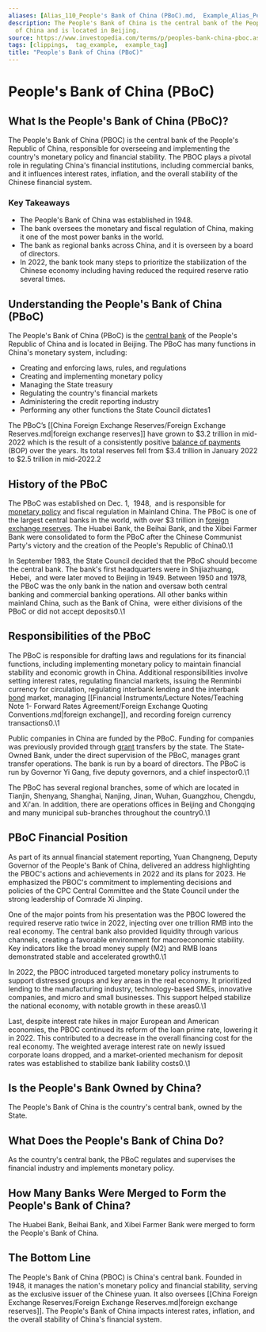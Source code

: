 ```yaml
---
aliases: [Alias_110_People's Bank of China (PBoC).md,  Example_Alias_People's Bank of China (PBoC)]
description: The People's Bank of China is the central bank of the People's Republic
  of China and is located in Beijing.
source: https://www.investopedia.com/terms/p/peoples-bank-china-pboc.asp
tags: [clippings,  tag_example,  example_tag]
title: "People's Bank of China (PBoC)"
---
```


# People's Bank of China (PBoC)
## What Is the People's Bank of China (PBoC)?

The People's Bank of China (PBOC) is the central bank of the People's Republic of China,  responsible for overseeing and implementing the country's monetary policy and financial stability. The PBOC plays a pivotal role in regulating China's financial institutions,  including commercial banks,  and it influences interest rates,  inflation,  and the overall stability of the Chinese financial system.

### Key Takeaways

- The People's Bank of China was established in 1948.
- The bank oversees the monetary and fiscal regulation of China,  making it one of the most power banks in the world.
- The bank as regional banks across China,  and it is overseen by a board of directors.
- In 2022,  the bank took many steps to prioritize the stabilization of the Chinese economy including having reduced the required reserve ratio several times.

## Understanding the People's Bank of China (PBoC)

The People's Bank of China (PBoC) is the [central bank](https://www.investopedia.com/terms/c/centralbank.asp) of the People's Republic of China and is located in Beijing. The PBoC has many functions in China's monetary system,  including:

- Creating and enforcing laws,  rules,  and regulations
- Creating and implementing monetary policy
- Managing the State treasury
- Regulating the country's financial markets
- Administering the credit reporting industry
- Performing any other functions the State Council dictates1

The PBoC’s [[China Foreign Exchange Reserves/Foreign Exchange Reserves.md|foreign exchange reserves]] have grown to $3.2 trillion in mid-2022 which is the result of a consistently positive [balance of payments](https://www.investopedia.com/terms/b/bop.asp) (BOP) over the years. Its total reserves fell from $3.4 trillion in January 2022 to $2.5 trillion in mid-2022.2

## History of the PBoC

The PBoC was established on Dec. 1,    1948,    and is responsible for [monetary policy](https://www.investopedia.com/terms/m/monetarypolicy.asp) and fiscal regulation in Mainland China. The PBoC is one of the largest central banks in the world,  with over $3 trillion in [foreign exchange reserves](https://www.investopedia.com/terms/f/foreign-exchange-reserves.asp). The Huabei Bank,  the Beihai Bank,  and the Xibei Farmer Bank were consolidated to form the PBoC after the Chinese Communist Party's victory and the creation of the People's Republic of China0.\1

In September 1983,  the State Council decided that the PBoC should become the central bank. The bank's first headquarters were in Shijiazhuang,    Hebei,    and were later moved to Beijing in 1949. Between 1950 and 1978,  the PBoC was the only bank in the nation and oversaw both central banking and commercial banking operations. All other banks within mainland China,  such as the Bank of China,    were either divisions of the PBoC or did not accept deposits0.\1

## Responsibilities of the PBoC

The PBoC is responsible for drafting laws and regulations for its financial functions,  including implementing monetary policy to maintain financial stability and economic growth in China. Additional responsibilities involve setting interest rates,  regulating financial markets,  issuing the Renminbi currency for circulation,  regulating interbank lending and the interbank [bond](https://www.investopedia.com/terms/b/bond.asp) market,  managing [[Financial Instruments/Lecture Notes/Teaching Note 1- Forward Rates Agreement/Foreign Exchange Quoting Conventions.md|foreign exchange]],  and recording foreign currency transactions0.\1

Public companies in China are funded by the PBoC. Funding for companies was previously provided through [grant](https://www.investopedia.com/terms/g/grant.asp) transfers by the state. The State-Owned Bank,  under the direct supervision of the PBoC,  manages grant transfer operations. The bank is run by a board of directors. The PBoC is run by Governor Yi Gang,  five deputy governors,  and a chief inspector0.\1

The PBoC has several regional branches,  some of which are located in Tianjin,  Shenyang,  Shanghai,  Nanjing,  Jinan,  Wuhan,  Guangzhou,  Chengdu,  and Xi'an. In addition,  there are operations offices in Beijing and Chongqing and many municipal sub-branches throughout the country0.\1

## PBoC Financial Position

As part of its annual financial statement reporting,  Yuan Changneng,  Deputy Governor of the People's Bank of China,  delivered an address highlighting the PBOC's actions and achievements in 2022 and its plans for 2023. He emphasized the PBOC's commitment to implementing decisions and policies of the CPC Central Committee and the State Council under the strong leadership of Comrade Xi Jinping.

One of the major points from his presentation was the PBOC lowered the required reserve ratio twice in 2022,  injecting over one trillion RMB into the real economy. The central bank also provided liquidity through various channels,  creating a favorable environment for macroeconomic stability. Key indicators like the broad money supply (M2) and RMB loans demonstrated stable and accelerated growth0.\1

In 2022,  the PBOC introduced targeted monetary policy instruments to support distressed groups and key areas in the real economy. It prioritized lending to the manufacturing industry,  technology-based SMEs,  innovative companies,  and micro and small businesses. This support helped stabilize the national economy,  with notable growth in these areas0.\1

Last,  despite interest rate hikes in major European and American economies,  the PBOC continued its reform of the loan prime rate,  lowering it in 2022. This contributed to a decrease in the overall financing cost for the real economy. The weighted average interest rate on newly issued corporate loans dropped,  and a market-oriented mechanism for deposit rates was established to stabilize bank liability costs0.\1

## Is the People's Bank Owned by China?

The People's Bank of China is the country's central bank,  owned by the State.

## What Does the People's Bank of China Do?

As the country's central bank,  the PBoC regulates and supervises the financial industry and implements monetary policy.

## How Many Banks Were Merged to Form the People's Bank of China?

The Huabei Bank,  Beihai Bank,  and Xibei Farmer Bank were merged to form the People's Bank of China.

## The Bottom Line

The People's Bank of China (PBOC) is China's central bank. Founded in 1948,  it manages the nation's monetary policy and financial stability,  serving as the exclusive issuer of the Chinese yuan. It also oversees [[China Foreign Exchange Reserves/Foreign Exchange Reserves.md|foreign exchange reserves]]. The People's Bank of China impacts interest rates,  inflation,  and the overall stability of China's financial system.